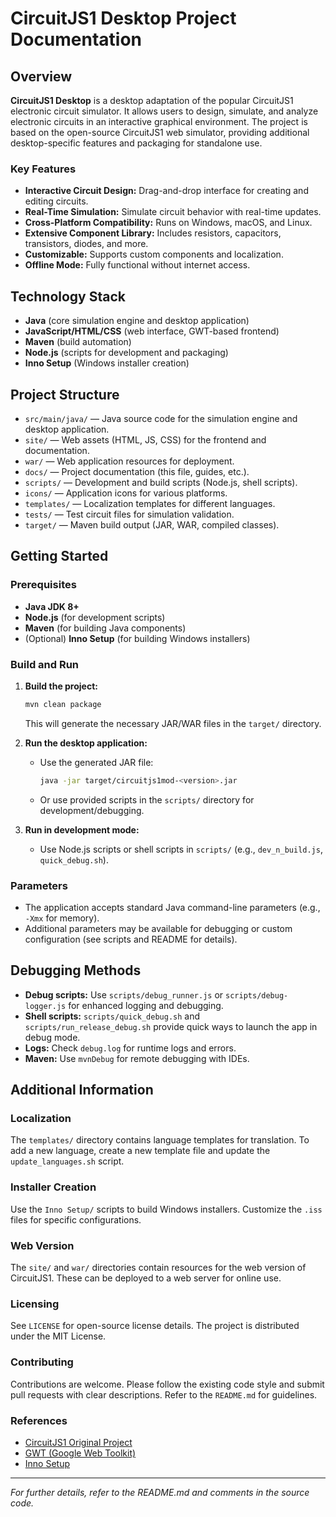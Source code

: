 # CircuitJS1 Desktop Project Documentation

## Overview

**CircuitJS1 Desktop** is a desktop adaptation of the popular CircuitJS1 electronic circuit simulator. It allows users to design, simulate, and analyze electronic circuits in an interactive graphical environment. The project is based on the open-source CircuitJS1 web simulator, providing additional desktop-specific features and packaging for standalone use.

### Key Features

- **Interactive Circuit Design:** Drag-and-drop interface for creating and editing circuits.
- **Real-Time Simulation:** Simulate circuit behavior with real-time updates.
- **Cross-Platform Compatibility:** Runs on Windows, macOS, and Linux.
- **Extensive Component Library:** Includes resistors, capacitors, transistors, diodes, and more.
- **Customizable:** Supports custom components and localization.
- **Offline Mode:** Fully functional without internet access.

## Technology Stack

- **Java** (core simulation engine and desktop application)
- **JavaScript/HTML/CSS** (web interface, GWT-based frontend)
- **Maven** (build automation)
- **Node.js** (scripts for development and packaging)
- **Inno Setup** (Windows installer creation)

## Project Structure

- `src/main/java/` — Java source code for the simulation engine and desktop application.
- `site/` — Web assets (HTML, JS, CSS) for the frontend and documentation.
- `war/` — Web application resources for deployment.
- `docs/` — Project documentation (this file, guides, etc.).
- `scripts/` — Development and build scripts (Node.js, shell scripts).
- `icons/` — Application icons for various platforms.
- `templates/` — Localization templates for different languages.
- `tests/` — Test circuit files for simulation validation.
- `target/` — Maven build output (JAR, WAR, compiled classes).

## Getting Started

### Prerequisites

- **Java JDK 8+**
- **Node.js** (for development scripts)
- **Maven** (for building Java components)
- (Optional) **Inno Setup** (for building Windows installers)

### Build and Run

1. **Build the project:**
   ```sh
   mvn clean package
   ```
   This will generate the necessary JAR/WAR files in the `target/` directory.

2. **Run the desktop application:**
   - Use the generated JAR file:
     ```sh
     java -jar target/circuitjs1mod-<version>.jar
     ```
   - Or use provided scripts in the `scripts/` directory for development/debugging.

3. **Run in development mode:**
   - Use Node.js scripts or shell scripts in `scripts/` (e.g., `dev_n_build.js`, `quick_debug.sh`).

### Parameters

- The application accepts standard Java command-line parameters (e.g., `-Xmx` for memory).
- Additional parameters may be available for debugging or custom configuration (see scripts and README for details).

## Debugging Methods

- **Debug scripts:** Use `scripts/debug_runner.js` or `scripts/debug-logger.js` for enhanced logging and debugging.
- **Shell scripts:** `scripts/quick_debug.sh` and `scripts/run_release_debug.sh` provide quick ways to launch the app in debug mode.
- **Logs:** Check `debug.log` for runtime logs and errors.
- **Maven:** Use `mvnDebug` for remote debugging with IDEs.

## Additional Information

### Localization

The `templates/` directory contains language templates for translation. To add a new language, create a new template file and update the `update_languages.sh` script.

### Installer Creation

Use the `Inno Setup/` scripts to build Windows installers. Customize the `.iss` files for specific configurations.

### Web Version

The `site/` and `war/` directories contain resources for the web version of CircuitJS1. These can be deployed to a web server for online use.

### Licensing

See `LICENSE` for open-source license details. The project is distributed under the MIT License.

### Contributing

Contributions are welcome. Please follow the existing code style and submit pull requests with clear descriptions. Refer to the `README.md` for guidelines.

### References

- [CircuitJS1 Original Project](https://github.com/sharpie7/circuitjs1)
- [GWT (Google Web Toolkit)](http://www.gwtproject.org/)
- [Inno Setup](http://www.jrsoftware.org/isinfo.php)

---

*For further details, refer to the README.md and comments in the source code.*
